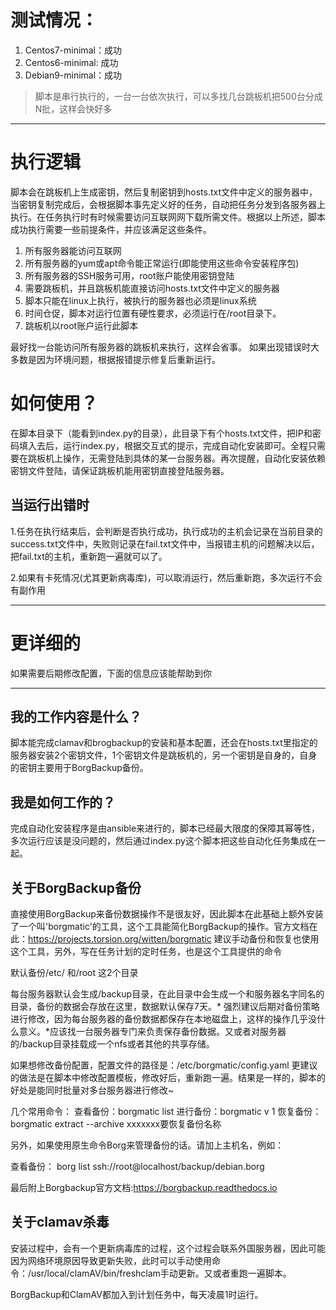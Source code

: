 # 测试情况：
1. Centos7-minimal：成功
2. Centos6-minimal: 成功
3. Debian9-minimal：成功

> 脚本是串行执行的，一台一台依次执行，可以多找几台跳板机把500台分成N批，这样会快好多

----------------
# 执行逻辑
脚本会在跳板机上生成密钥，然后复制密钥到hosts.txt文件中定义的服务器中，当密钥复制完成后，会根据脚本事先定义好的任务，自动把任务分发到各服务器上执行。在任务执行时有时候需要访问互联网网下载所需文件。根据以上所述，脚本成功执行需要一些前提条件，并应该满足这些条件。
1. 所有服务器能访问互联网
2. 所有服务器的yum或apt命令能正常运行(即能使用这些命令安装程序包)
3. 所有服务器的SSH服务可用，root账户能使用密钥登陆
4. 需要跳板机，并且跳板机能直接访问hosts.txt文件中定义的服务器
5. 脚本只能在linux上执行，被执行的服务器也必须是linux系统
6. 时间仓促，脚本对运行位置有硬性要求，必须运行在/root目录下。
7. 跳板机以root账户运行此脚本

最好找一台能访问所有服务器的跳板机来执行，这样会省事。
如果出现错误时大多数是因为环境问题，根据报错提示修复后重新运行。



# 如何使用？
在脚本目录下（能看到index.py的目录），此目录下有个hosts.txt文件，把IP和密码填入去后，运行index.py，根据交互式的提示，完成自动化安装即可。全程只需要在跳板机上操作，无需登陆到具体的某一台服务器。再次提醒，自动化安装依赖密钥文件登陆，请保证跳板机能用密钥直接登陆服务器。

## 当运行出错时

1.任务在执行结束后，会判断是否执行成功，执行成功的主机会记录在当前目录的success.txt文件中，失败则记录在fail.txt文件中，当报错主机的问题解决以后，把fail.txt的主机，重新跑一遍就可以了。

2.如果有卡死情况(尤其更新病毒库)，可以取消运行，然后重新跑，多次运行不会有副作用



*******************************************************************************************************
# 更详细的
如果需要后期修改配置，下面的信息应该能帮助到你
**************
## 我的工作内容是什么？
脚本能完成clamav和brogbackup的安装和基本配置，还会在hosts.txt里指定的服务器安装2个密钥文件，1个密钥文件是跳板机的，另一个密钥是自身的，自身的密钥主要用于BorgBackup备份。



## 我是如何工作的？


完成自动化安装程序是由ansible来进行的，脚本已经最大限度的保障其幂等性，多次运行应该是没问题的，然后通过index.py这个脚本把这些自动化任务集成在一起。




## 关于BorgBackup备份

直接使用BorgBackup来备份数据操作不是很友好，因此脚本在此基础上额外安装了一个叫'borgmatic'的工具，这个工具能简化BorgBackup的操作。官方文档在此：https://projects.torsion.org/witten/borgmatic
建议手动备份和恢复也使用这个工具，另外，写在任务计划的定时任务，也是这个工具提供的命令

默认备份/etc/ 和/root 这2个目录

每台服务器默认会生成/backup目录，在此目录中会生成一个和服务器名字同名的目录，备份的数据会存放在这里，数据默认保存7天。* 强烈建议后期对备份策略进行修改，因为每台服务器的备份数据都保存在本地磁盘上，这样的操作几乎没什么意义。*应该找一台服务器专门来负责保存备份数据。又或者对服务器的/backup目录挂载成一个nfs或者其他的共享存储。

如果想修改备份配置，配置文件的路径是：/etc/borgmatic/config.yaml
更建议的做法是在脚本中修改配置模板，修改好后，重新跑一遍。结果是一样的，脚本的好处是能同时批量对多台服务器进行修改~


几个常用命令：
查看备份：borgmatic list
进行备份：borgmatic v 1
恢复备份：borgmatic extract --archive xxxxxxx要恢复备份名称

另外，如果使用原生命令Borg来管理备份的话。请加上主机名，例如：

查看备份：
borg list ssh://root@localhost/backup/debian.borg

最后附上Borgbackup官方文档:https://borgbackup.readthedocs.io


## 关于clamav杀毒

安装过程中，会有一个更新病毒库的过程，这个过程会联系外国服务器，因此可能因为网络环境原因导致更新失败，此时可以手动使用命令：/usr/local/clamAV/bin/freshclam手动更新。又或者重跑一遍脚本。



BorgBackup和ClamAV都加入到计划任务中，每天凌晨1时运行。